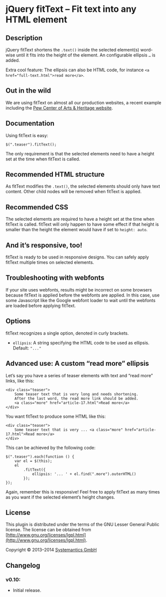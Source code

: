 # jQuery fitText – Fit text into any HTML element

## Description

jQuery fitText shortens the `.text()` inside the selected element(s) word-wise until it fits into the height of the element. An configurable ellipsis `…` is added.

Extra cool feature: The ellipsis can also be HTML code, for instance `<a href="full-text.html">read more</a>`.

## Out in the wild

We are using fitText on almost all our production websites, a recent example including the [Pew Center of Arts & Heritage website](http://www.pcah.us/).

## Documentation

Using fitText is easy:

	$(".teaser").fitText();

The only requirement is that the selected elements need to have a height set at the time when fitText is called.

## Recommended HTML structure

As fitText modifies the `.text()`, the selected elements should only have text content. Other child nodes will be removed when fitText is applied.

## Recommended CSS

The selected elements are required to have a height set at the time when fitText is called. fitText will only happen to have some effect if that height is smaller than the height the element would have if set to `height: auto`.

## And it’s responsive, too!

fitText is ready to be used in responsive designs. You can safely apply fitText multiple times on selected elements.

## Troubleshooting with webfonts

If your site uses webfonts, results might be incorrect on some browsers because fitText is applied before the webfonts are applied. In this case, use some Javascript like the Google webfont loader to wait until the webfonts are loaded before applying fitText.

## Options

fitText recognizes a single option, denoted in curly brackets.

- `ellipsis`: A string specifying the HTML code to be used as ellipsis. Default: `"..."`

## Advanced use: A custom “read more” ellipsis

Let’s say you have a series of teaser elements with text and “read more” links, like this:

	<div class="teaser">
		Some teaser text that is very long and needs shortening.
		After the last word, the read more link should be added.
		<a class="more" href="article-17.html">Read more</a>
	</div>

You want fitText to produce some HTML like this:

	<div class="teaser">
		Some teaser text that is very ... <a class="more" href="article-17.html">Read more</a>
	</div>

This can be achieved by the following code:

	$(".teaser").each(function () {
		var el = $(this);
		el
			.fitText({
				ellipsis: '... ' + el.find(".more").outerHTML()
			});
	});

Again, remember this is responsive! Feel free to apply fitText as many times as you want if the selected element’s height changes.

## License

This plugin is distributed under the terms of the
GNU Lesser General Public license. The license can be
obtained from [http://www.gnu.org/licenses/lgpl.html](http://www.gnu.org/licenses/lgpl.html).

Copyright &copy; 2013–2014 [Systemantics GmbH](http://www.systemantics.net/)

## Changelog

### v0.10:
 
- Initial release.
